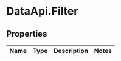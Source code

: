 # DataApi.Filter

## Properties
Name | Type | Description | Notes
------------ | ------------- | ------------- | -------------
